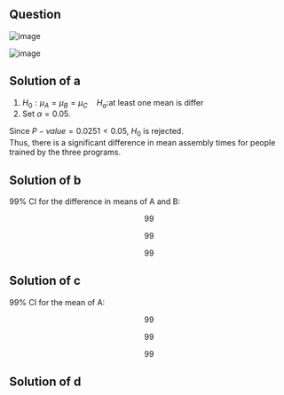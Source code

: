 ## Question

![image](https://github.com/user-attachments/assets/64e6c932-ba49-4d46-9900-e3adefd0f4cb)

![image](https://github.com/user-attachments/assets/c70cf92e-d3a0-48a0-919f-f9e806d1e0be)

## Solution of a
1. $H_0:\mu_A = \mu_B = \mu_C \quad H_a$:at least one mean is differ
2. Set $\alpha = 0.05$.

Since $P-value = 0.0251 < 0.05$, $H_0$ is rejected.  
Thus, there is a significant difference in mean assembly times for people trained by the three programs.

## Solution of b
99% CI for the difference in means of A and B:

$$
99% CI = (\bar{x}_A - \bar{x}_B) \pm t\_{0.01/2;2} * \sqrt{MSE*(\frac{1}{n_A} + \frac{1}{n_B})}
$$

$$
99% CI = (60.5- 54.667) \pm 3.250 * \sqrt{14.941*(\frac{1}{4} + \frac{1}{3})}
$$

$$
99% CI = (−3.7617, 15.4277)
$$

## Solution of c
99% CI for the mean of A:

$$
99% CI = \bar{x}_A \pm t\_{0.01/2;4-1} * \frac{s_A}{\sqrt{n_A}}
$$

$$
99% CI = 60.5 \pm 5.841 * \sqrt{\frac{9.667}{4}}
$$

$$
99% CI = (51.4196, 69.5804)
$$

## Solution of d
